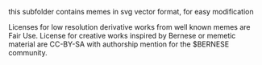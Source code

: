 this subfolder contains memes in svg vector format, for easy modification

Licenses for low resolution derivative works from well known memes are Fair Use.
License for creative works inspired by Bernese or memetic material are CC-BY-SA with authorship mention for the $BERNESE community.
